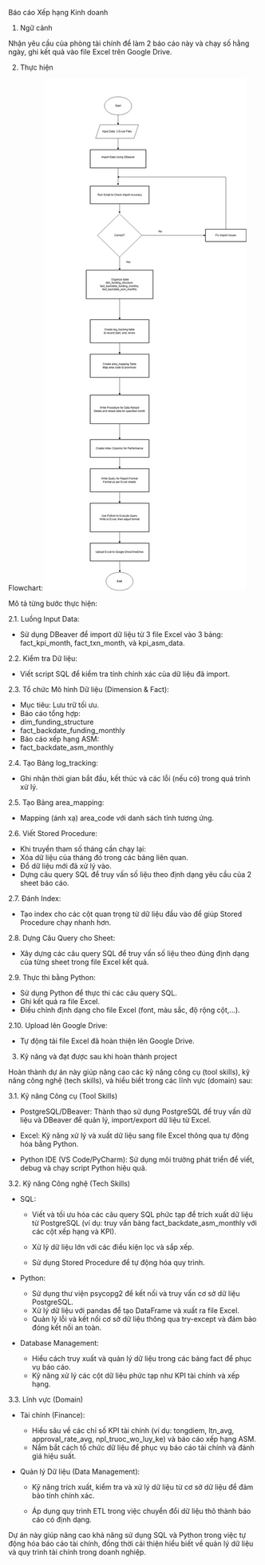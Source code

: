 Báo cáo Xếp hạng Kinh doanh
1. Ngữ cảnh


Nhận yêu cầu của phòng tài chính để làm 2 báo cáo này và chạy số hằng ngày, ghi kết quả vào file Excel trên Google Drive.

2. Thực hiện


Flowchart:
![flowchart_process](flowchart_report.png)


Mô tả từng bước thực hiện:

2.1.  Luồng Input Data:
* Sử dụng DBeaver để import dữ liệu từ 3 file Excel vào 3 bảng: fact_kpi_month, fact_txn_month, và kpi_asm_data.

2.2.  Kiểm tra Dữ liệu:
* Viết script SQL để kiểm tra tính chính xác của dữ liệu đã import.

2.3.  Tổ chức Mô hình Dữ liệu (Dimension & Fact):
* Mục tiêu: Lưu trữ tối ưu.
* Báo cáo tổng hợp:
* dim_funding_structure
* fact_backdate_funding_monthly
* Báo cáo xếp hạng ASM:
* fact_backdate_asm_monthly

2.4.  Tạo Bảng log_tracking:
* Ghi nhận thời gian bắt đầu, kết thúc và các lỗi (nếu có) trong quá trình xử lý.

2.5.  Tạo Bảng area_mapping:
* Mapping (ánh xạ) area_code với danh sách tỉnh tương ứng.

2.6.  Viết Stored Procedure:
* Khi truyền tham số tháng cần chạy lại:
* Xóa dữ liệu của tháng đó trong các bảng liên quan.
* Đổ dữ liệu mới đã xử lý vào.
* Dựng câu query SQL để truy vấn số liệu theo định dạng yêu cầu của 2 sheet báo cáo.

2.7.  Đánh Index:
* Tạo index cho các cột quan trọng từ dữ liệu đầu vào để giúp Stored Procedure chạy nhanh hơn.

2.8.  Dựng Câu Query cho Sheet:
* Xây dựng các câu query SQL để truy vấn số liệu theo đúng định dạng của từng sheet trong file Excel kết quả.

2.9.  Thực thi bằng Python:
* Sử dụng Python để thực thi các câu query SQL.
* Ghi kết quả ra file Excel.
* Điều chỉnh định dạng cho file Excel (font, màu sắc, độ rộng cột,...).

2.10. Upload lên Google Drive:
* Tự động tải file Excel đã hoàn thiện lên Google Drive.

3. Kỹ năng và đạt được sau khi hoàn thành project

Hoàn thành dự án này giúp nâng cao các kỹ năng công cụ (tool skills), kỹ năng công nghệ (tech skills), và hiểu biết trong các lĩnh vực (domain) sau:

3.1. Kỹ năng Công cụ (Tool Skills)

* PostgreSQL/DBeaver: Thành thạo sử dụng PostgreSQL để truy vấn dữ liệu và DBeaver để quản lý, import/export dữ liệu từ Excel.

* Excel: Kỹ năng xử lý và xuất dữ liệu sang file Excel thông qua tự động hóa bằng Python.
* Python IDE (VS Code/PyCharm): Sử dụng môi trường phát triển để viết, debug và chạy script Python hiệu quả.

3.2. Kỹ năng Công nghệ (Tech Skills)

* SQL:
    * Viết và tối ưu hóa các câu query SQL phức tạp để trích xuất dữ liệu từ PostgreSQL (ví dụ: truy vấn bảng fact_backdate_asm_monthly với các cột xếp hạng và KPI).

    * Xử lý dữ liệu lớn với các điều kiện lọc và sắp xếp.

    * Sử dụng Stored Procedure để tự động hóa quy trình.

* Python:
    * Sử dụng thư viện psycopg2 để kết nối và truy vấn cơ sở dữ liệu PostgreSQL.
    * Xử lý dữ liệu với pandas để tạo DataFrame và xuất ra file Excel.
    * Quản lý lỗi và kết nối cơ sở dữ liệu thông qua try-except và đảm bảo đóng kết nối an toàn.

* Database Management:
    * Hiểu cách truy xuất và quản lý dữ liệu trong các bảng fact để phục vụ báo cáo.
    * Kỹ năng xử lý các cột dữ liệu phức tạp như KPI tài chính và xếp hạng.

3.3. Lĩnh vực (Domain)

* Tài chính (Finance):
    * Hiểu sâu về các chỉ số KPI tài chính (ví dụ: tongdiem, ltn_avg, approval_rate_avg, npl_truoc_wo_luy_ke) và báo cáo xếp hạng ASM.
    * Nắm bắt cách tổ chức dữ liệu để phục vụ báo cáo tài chính và đánh giá hiệu suất.

* Quản lý Dữ liệu (Data Management):
    * Kỹ năng trích xuất, kiểm tra và xử lý dữ liệu từ cơ sở dữ liệu để đảm bảo tính chính xác.

    * Áp dụng quy trình ETL trong việc chuyển đổi dữ liệu thô thành báo cáo có định dạng.


Dự án này giúp nâng cao khả năng sử dụng SQL và Python trong việc tự động hóa báo cáo tài chính, đồng thời cải thiện hiểu biết về quản lý dữ liệu và quy trình tài chính trong doanh nghiệp.


